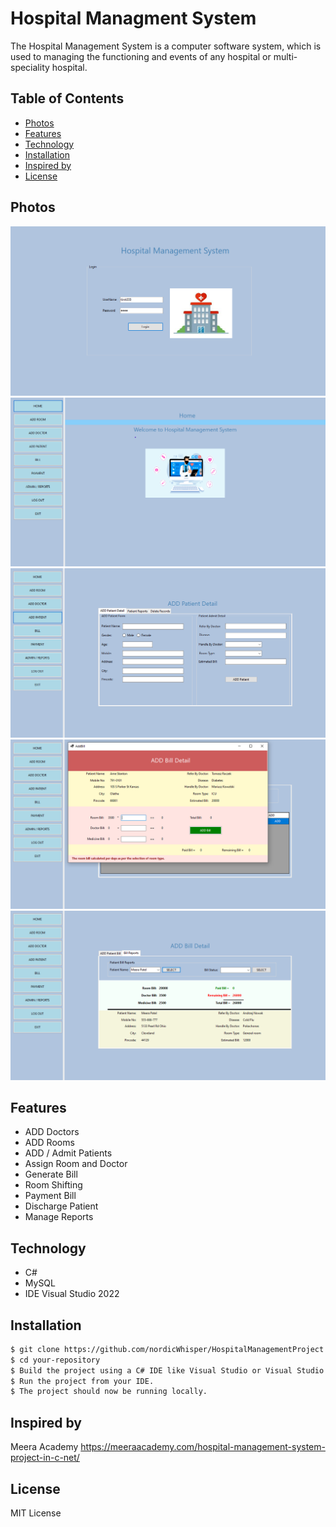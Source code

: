 # Hospital Managment System

The Hospital Management System is a computer software system, which is used to managing the functioning and events of any hospital or multi-speciality hospital.

## Table of Contents

- [Photos](#photos)
- [Features](#features)
- [Technology](#technology)
- [Installation](#installation)
- [Inspired by](#inspiredby)
- [License](#license)

## Photos

![Photo1](./hospital__readme__img/Screenshot%202023-10-10%20200554.png)
![Photo2](./hospital__readme__img/Screenshot%202023-10-10%20200644.png)
![Photo3](./hospital__readme__img/Screenshot%202023-10-10%20200708.png)
![Photo4](./hospital__readme__img/Screenshot%202023-10-10%20200747.png)
![Photo5](./hospital__readme__img/Screenshot%202023-10-10%20200811.png)

## Features

- ADD Doctors
- ADD Rooms
- ADD / Admit Patients
- Assign Room and Doctor
- Generate Bill
- Room Shifting
- Payment Bill
- Discharge Patient
- Manage Reports

## Technology

- C#
- MySQL
- IDE Visual Studio 2022

## Installation

```bash
$ git clone https://github.com/nordicWhisper/HospitalManagementProject.git
$ cd your-repository
$ Build the project using a C# IDE like Visual Studio or Visual Studio Code.
$ Run the project from your IDE.
$ The project should now be running locally.
```

## Inspired by

Meera Academy
https://meeraacademy.com/hospital-management-system-project-in-c-net/

## License

MIT License
